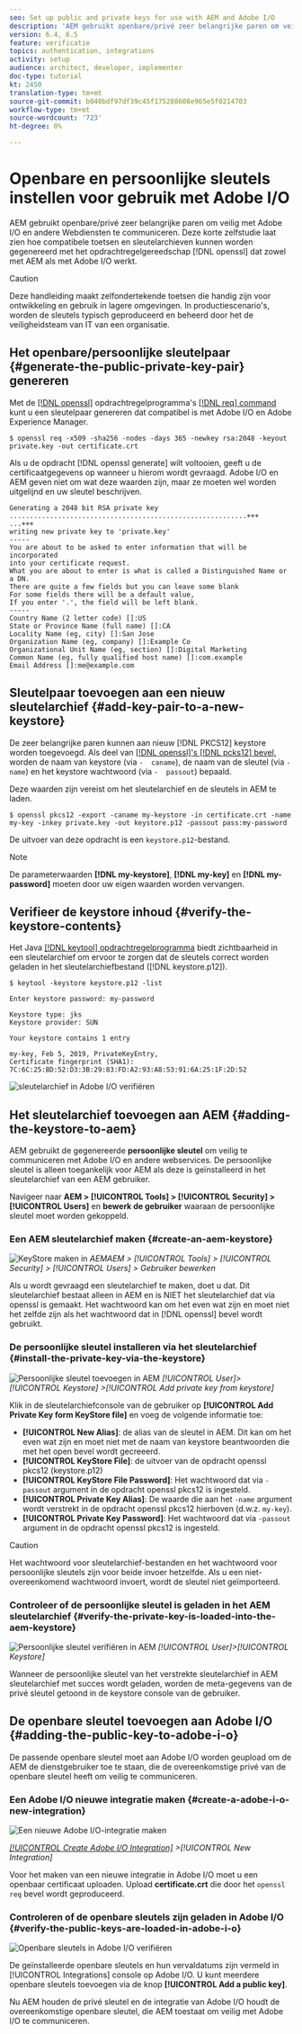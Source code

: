 ```yaml
---
seo: Set up public and private keys for use with AEM and Adobe I/O
description: 'AEM gebruikt openbare/privé zeer belangrijke paren om veilig met Adobe I/O en andere Webdiensten te communiceren. Deze korte zelfstudie laat zien hoe compatibele toetsen en sleutelarchieven kunnen worden gegenereerd met het openssl-opdrachtregelprogramma dat zowel met AEM als met Adobe I/O werkt. '
version: 6.4, 6.5
feature: verificatie
topics: authentication, integrations
activity: setup
audience: architect, developer, implementer
doc-type: tutorial
kt: 2450
translation-type: tm+mt
source-git-commit: b040bdf97df39c45f175288608e965e5f0214703
workflow-type: tm+mt
source-wordcount: '723'
ht-degree: 0%

---
```



# Openbare en persoonlijke sleutels instellen voor gebruik met Adobe I/O

AEM gebruikt openbare/privé zeer belangrijke paren om veilig met Adobe I/O en andere Webdiensten te communiceren. Deze korte zelfstudie laat zien hoe compatibele toetsen en sleutelarchieven kunnen worden gegenereerd met het opdrachtregelgereedschap [!DNL openssl] dat zowel met AEM als met Adobe I/O werkt.

>[!CAUTION]
>
>Deze handleiding maakt zelfondertekende toetsen die handig zijn voor ontwikkeling en gebruik in lagere omgevingen. In productiescenario&#39;s, worden de sleutels typisch geproduceerd en beheerd door het de veiligheidsteam van IT van een organisatie.

## Het openbare/persoonlijke sleutelpaar {#generate-the-public-private-key-pair} genereren

Met de [[!DNL openssl]](https://www.openssl.org/docs/man1.0.2/man1/openssl.html) opdrachtregelprogramma&#39;s [[!DNL req] command](https://www.openssl.org/docs/man1.0.2/man1/req.html) kunt u een sleutelpaar genereren dat compatibel is met Adobe I/O en Adobe Experience Manager.

```shell
$ openssl req -x509 -sha256 -nodes -days 365 -newkey rsa:2048 -keyout private.key -out certificate.crt
```

Als u de opdracht [!DNL openssl generate] wilt voltooien, geeft u de certificaatgegevens op wanneer u hierom wordt gevraagd. Adobe I/O en AEM geven niet om wat deze waarden zijn, maar ze moeten wel worden uitgelijnd en uw sleutel beschrijven.

```
Generating a 2048 bit RSA private key
...........................................................+++
...+++
writing new private key to 'private.key'
-----
You are about to be asked to enter information that will be incorporated
into your certificate request.
What you are about to enter is what is called a Distinguished Name or a DN.
There are quite a few fields but you can leave some blank
For some fields there will be a default value,
If you enter '.', the field will be left blank.
-----
Country Name (2 letter code) []:US
State or Province Name (full name) []:CA
Locality Name (eg, city) []:San Jose
Organization Name (eg, company) []:Example Co
Organizational Unit Name (eg, section) []:Digital Marketing
Common Name (eg, fully qualified host name) []:com.example
Email Address []:me@example.com
```

## Sleutelpaar toevoegen aan een nieuw sleutelarchief {#add-key-pair-to-a-new-keystore}

De zeer belangrijke paren kunnen aan nieuw [!DNL PKCS12] keystore worden toegevoegd. Als deel van [[!DNL openssl]'s [!DNL pcks12] bevel, ](https://www.openssl.org/docs/man1.0.2/man1/pkcs12.html) worden de naam van keystore (via `-  caname`), de naam van de sleutel (via `-name`) en het keystore wachtwoord (via `-  passout`) bepaald.

Deze waarden zijn vereist om het sleutelarchief en de sleutels in AEM te laden.

```shell
$ openssl pkcs12 -export -caname my-keystore -in certificate.crt -name my-key -inkey private.key -out keystore.p12 -passout pass:my-password
```

De uitvoer van deze opdracht is een `keystore.p12`-bestand.

>[!NOTE]
>
>De parameterwaarden **[!DNL my-keystore]**, **[!DNL my-key]** en **[!DNL my-password]** moeten door uw eigen waarden worden vervangen.

## Verifieer de keystore inhoud {#verify-the-keystore-contents}

Het Java [[!DNL keytool] opdrachtregelprogramma](https://docs.oracle.com/middleware/1213/wls/SECMG/keytool-summary-appx.htm#SECMG818) biedt zichtbaarheid in een sleutelarchief om ervoor te zorgen dat de sleutels correct worden geladen in het sleutelarchiefbestand ([!DNL keystore.p12]).

```shell
$ keytool -keystore keystore.p12 -list

Enter keystore password: my-password

Keystore type: jks
Keystore provider: SUN

Your keystore contains 1 entry

my-key, Feb 5, 2019, PrivateKeyEntry,
Certificate fingerprint (SHA1): 7C:6C:25:BD:52:D3:3B:29:83:FD:A2:93:A8:53:91:6A:25:1F:2D:52
```

![sleutelarchief in Adobe I/O verifiëren](assets/set-up-public-private-keys-for-use-with-aem-and-adobe-io/adobe-io--public-keys.png)

## Het sleutelarchief toevoegen aan AEM {#adding-the-keystore-to-aem}

AEM gebruikt de gegenereerde **persoonlijke sleutel** om veilig te communiceren met Adobe I/O en andere webservices. De persoonlijke sleutel is alleen toegankelijk voor AEM als deze is geïnstalleerd in het sleutelarchief van een AEM gebruiker.

Navigeer naar **AEM > [!UICONTROL Tools] > [!UICONTROL Security] >[!UICONTROL Users]** en **bewerk de gebruiker** waaraan de persoonlijke sleutel moet worden gekoppeld.

### Een AEM sleutelarchief maken {#create-an-aem-keystore}

![KeyStore maken in ](assets/set-up-public-private-keys-for-use-with-aem-and-adobe-io/aem--create-keystore.png)
*AEMAEM >  [!UICONTROL Tools] >  [!UICONTROL Security] >  [!UICONTROL Users] > Gebruiker bewerken*

Als u wordt gevraagd een sleutelarchief te maken, doet u dat. Dit sleutelarchief bestaat alleen in AEM en is NIET het sleutelarchief dat via openssl is gemaakt. Het wachtwoord kan om het even wat zijn en moet niet het zelfde zijn als het wachtwoord dat in [!DNL openssl] bevel wordt gebruikt.

### De persoonlijke sleutel installeren via het sleutelarchief {#install-the-private-key-via-the-keystore}

![Persoonlijke sleutel toevoegen in AEM](assets/set-up-public-private-keys-for-use-with-aem-and-adobe-io/aem--add-private-key.png)
*[!UICONTROL User]>  [!UICONTROL Keystore] >[!UICONTROL Add private key from keystore]*

Klik in de sleutelarchiefconsole van de gebruiker op **[!UICONTROL Add Private Key form KeyStore file]** en voeg de volgende informatie toe:

* **[!UICONTROL New Alias]**: de alias van de sleutel in AEM. Dit kan om het even wat zijn en moet niet met de naam van keystore beantwoorden die met het open bevel wordt gecreeerd.
* **[!UICONTROL KeyStore File]**: de uitvoer van de opdracht openssl pkcs12 (keystore.p12)
* **[!UICONTROL KeyStore File Password]**: Het wachtwoord dat via  `-passout` argument in de opdracht openssl pkcs12 is ingesteld.
* **[!UICONTROL Private Key Alias]**: De waarde die aan het  `-name` argument wordt verstrekt in de opdracht openssl pkcs12 hierboven (d.w.z.  `my-key`).
* **[!UICONTROL Private Key Password]**: Het wachtwoord dat via  `-passout` argument in de opdracht openssl pkcs12 is ingesteld.

>[!CAUTION]
>
>Het wachtwoord voor sleutelarchief-bestanden en het wachtwoord voor persoonlijke sleutels zijn voor beide invoer hetzelfde. Als u een niet-overeenkomend wachtwoord invoert, wordt de sleutel niet geïmporteerd.

### Controleer of de persoonlijke sleutel is geladen in het AEM sleutelarchief {#verify-the-private-key-is-loaded-into-the-aem-keystore}

![Persoonlijke sleutel verifiëren in AEM](assets/set-up-public-private-keys-for-use-with-aem-and-adobe-io/aem--keystore.png)
*[!UICONTROL User]>[!UICONTROL Keystore]*

Wanneer de persoonlijke sleutel van het verstrekte sleutelarchief in AEM sleutelarchief met succes wordt geladen, worden de meta-gegevens van de privé sleutel getoond in de keystore console van de gebruiker.

## De openbare sleutel toevoegen aan Adobe I/O {#adding-the-public-key-to-adobe-i-o}

De passende openbare sleutel moet aan Adobe I/O worden geupload om de AEM de dienstgebruiker toe te staan, die de overeenkomstige privé van de openbare sleutel heeft om veilig te communiceren.

### Een Adobe I/O nieuwe integratie maken {#create-a-adobe-i-o-new-integration}

![Een nieuwe Adobe I/O-integratie maken](assets/set-up-public-private-keys-for-use-with-aem-and-adobe-io/adobe-io--create-new-integration.png)

*[[!UICONTROL Create Adobe I/O Integration]](https://console.adobe.io/) >[!UICONTROL New Integration]*

Voor het maken van een nieuwe integratie in Adobe I/O moet u een openbaar certificaat uploaden. Upload **certificate.crt** die door het `openssl req` bevel wordt geproduceerd.

### Controleren of de openbare sleutels zijn geladen in Adobe I/O {#verify-the-public-keys-are-loaded-in-adobe-i-o}

![Openbare sleutels in Adobe I/O verifiëren](assets/set-up-public-private-keys-for-use-with-aem-and-adobe-io/adobe-io--public-keys.png)

De geïnstalleerde openbare sleutels en hun vervaldatums zijn vermeld in [!UICONTROL Integrations] console op Adobe I/O. U kunt meerdere openbare sleutels toevoegen via de knop **[!UICONTROL Add a public key]**.

Nu AEM houden de privé sleutel en de integratie van Adobe I/O houdt de overeenkomstige openbare sleutel, die AEM toestaat om veilig met Adobe I/O te communiceren.
